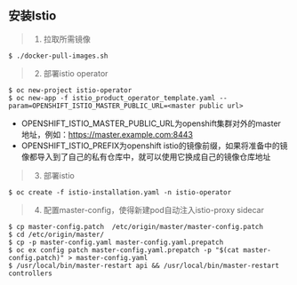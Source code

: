 ## 安装Istio
> 1. 拉取所需镜像
```
$ ./docker-pull-images.sh
```
> 2. 部署istio operator
```
$ oc new-project istio-operator
$ oc new-app -f istio_product_operator_template.yaml --param=OPENSHIFT_ISTIO_MASTER_PUBLIC_URL=<master public url>
```
- OPENSHIFT_ISTIO_MASTER_PUBLIC_URL为openshift集群对外的master地址，例如：https://master.example.com:8443
- OPENSHIFT_ISTIO_PREFIX为openshift istio的镜像前缀，如果将准备中的镜像都导入到了自己的私有仓库中，就可以使用它换成自己的镜像仓库地址
> 3. 部署istio
```
$ oc create -f istio-installation.yaml -n istio-operator
```
> 4. 配置master-config，使得新建pod自动注入istio-proxy sidecar
```
$ cp master-config.patch  /etc/origin/master/master-config.patch
$ cd /etc/origin/master/
$ cp -p master-config.yaml master-config.yaml.prepatch
$ oc ex config patch master-config.yaml.prepatch -p "$(cat master-config.patch)" > master-config.yaml
$ /usr/local/bin/master-restart api && /usr/local/bin/master-restart controllers
```
